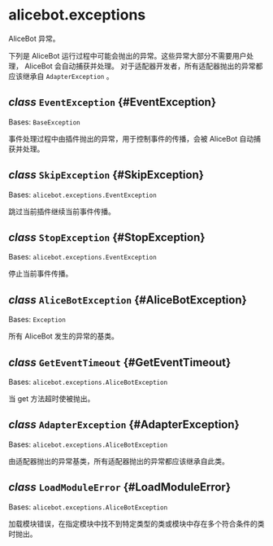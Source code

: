 # alicebot.exceptions

AliceBot 异常。

下列是 AliceBot 运行过程中可能会抛出的异常。这些异常大部分不需要用户处理， AliceBot 会自动捕获并处理。
对于适配器开发者，所有适配器抛出的异常都应该继承自 `AdapterException` 。

## _class_ `EventException` {#EventException}

Bases: `BaseException`

事件处理过程中由插件抛出的异常，用于控制事件的传播，会被 AliceBot 自动捕获并处理。

## _class_ `SkipException` {#SkipException}

Bases: `alicebot.exceptions.EventException`

跳过当前插件继续当前事件传播。

## _class_ `StopException` {#StopException}

Bases: `alicebot.exceptions.EventException`

停止当前事件传播。

## _class_ `AliceBotException` {#AliceBotException}

Bases: `Exception`

所有 AliceBot 发生的异常的基类。

## _class_ `GetEventTimeout` {#GetEventTimeout}

Bases: `alicebot.exceptions.AliceBotException`

当 get 方法超时使被抛出。

## _class_ `AdapterException` {#AdapterException}

Bases: `alicebot.exceptions.AliceBotException`

由适配器抛出的异常基类，所有适配器抛出的异常都应该继承自此类。

## _class_ `LoadModuleError` {#LoadModuleError}

Bases: `alicebot.exceptions.AliceBotException`

加载模块错误，在指定模块中找不到特定类型的类或模块中存在多个符合条件的类时抛出。
